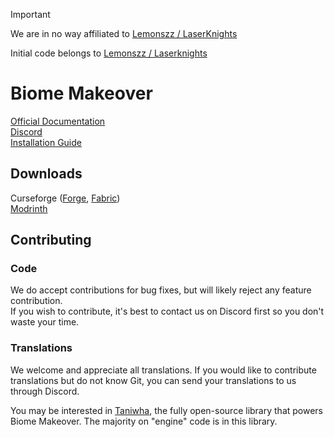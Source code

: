 > [!IMPORTANT]  
> We are in no way affiliated to [Lemonszz / LaserKnights](https://github.com/Lemonszz/Biome-Makeover)
> 
> Initial code belongs to [Lemonszz / Laserknights](https://github.com/Lemonszz/Biome-Makeover)

# Biome Makeover
[Official Documentation](https://biomemakeover.laserknights.com/)  
[Discord](https://discord.gg/D5bNnw7)  
[Installation Guide](https://biomemakeover.laserknights.com/notes/installation/)  

## Downloads  
Curseforge ([Forge](https://www.curseforge.com/minecraft/mc-mods/biome-makeover-forge), [Fabric](https://www.curseforge.com/minecraft/mc-mods/biome-makeover))  
[Modrinth](https://modrinth.com/mod/biome-makeover)

## Contributing  

### Code
We do accept contributions for bug fixes, but will likely reject any feature contribution.  
If you wish to contribute, it's best to contact us on Discord first so you don't waste your time.

### Translations
We welcome and appreciate all translations. If you would like to contribute translations but do not know Git, you can send your translations to us through Discord.


You may be interested in [Taniwha](https://github.com/Lemonszz/taniwha/), the fully open-source library that powers Biome Makeover. The majority on "engine" code is in this library.
